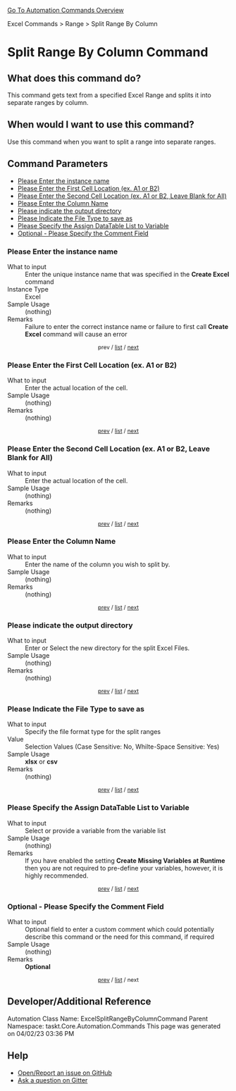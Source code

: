 <!--TITLE: Split Range By Column Command -->
<!-- SUBTITLE: a command in the Excel Commands group. -->
[Go To Automation Commands Overview](/automation-commands.md)


Excel Commands &gt; Range &gt; Split Range By Column


# Split Range By Column Command


## What does this command do?
This command gets text from a specified Excel Range and splits it into separate ranges by column.


## When would I want to use this command?
Use this command when you want to split a range into separate ranges.


<a id="param_list"></a>
## Command Parameters
- [Please Enter the instance name](#param_0)
- [Please Enter the First Cell Location (ex. A1 or B2)](#param_1)
- [Please Enter the Second Cell Location (ex. A1 or B2, Leave Blank for All)](#param_2)
- [Please Enter the Column Name](#param_3)
- [Please indicate the output directory](#param_4)
- [Please Indicate the File Type to save as](#param_5)
- [Please Specify the Assign DataTable List to Variable](#param_6)
- [Optional - Please Specify the Comment Field](#param_7)


<a id="param_0"></a>
### Please Enter the instance name


<dl>
<dt>What to input</dt><dd>Enter the unique instance name that was specified in the <strong>Create Excel</strong> command</dd>
<dt>Instance Type</dt><dd>Excel</dd>
<dt>Sample Usage</dt><dd>(nothing)</dd>
<dt>Remarks</dt><dd>Failure to enter the correct instance name or failure to first call <strong>Create Excel</strong> command will cause an error</dd>
</dl>




<div style="font-size: 90%; text-align: center">


prev / [list](#param_list) / [next](#param_1)


</div>


<a id="param_1"></a>
### Please Enter the First Cell Location (ex. A1 or B2)


<dl>
<dt>What to input</dt><dd>Enter the actual location of the cell.</dd>
<dt>Sample Usage</dt><dd>(nothing)</dd>
<dt>Remarks</dt><dd>(nothing)</dd>
</dl>




<div style="font-size: 90%; text-align: center">


[prev](#param_1) / [list](#param_list) / [next](#param_2)


</div>


<a id="param_2"></a>
### Please Enter the Second Cell Location (ex. A1 or B2, Leave Blank for All)


<dl>
<dt>What to input</dt><dd>Enter the actual location of the cell.</dd>
<dt>Sample Usage</dt><dd>(nothing)</dd>
<dt>Remarks</dt><dd>(nothing)</dd>
</dl>




<div style="font-size: 90%; text-align: center">


[prev](#param_2) / [list](#param_list) / [next](#param_3)


</div>


<a id="param_3"></a>
### Please Enter the Column Name


<dl>
<dt>What to input</dt><dd>Enter the name of the column you wish to split by.</dd>
<dt>Sample Usage</dt><dd>(nothing)</dd>
<dt>Remarks</dt><dd>(nothing)</dd>
</dl>




<div style="font-size: 90%; text-align: center">


[prev](#param_3) / [list](#param_list) / [next](#param_4)


</div>


<a id="param_4"></a>
### Please indicate the output directory


<dl>
<dt>What to input</dt><dd>Enter or Select the new directory for the split Excel Files.</dd>
<dt>Sample Usage</dt><dd>(nothing)</dd>
<dt>Remarks</dt><dd>(nothing)</dd>
</dl>




<div style="font-size: 90%; text-align: center">


[prev](#param_4) / [list](#param_list) / [next](#param_5)


</div>


<a id="param_5"></a>
### Please Indicate the File Type to save as


<dl>
<dt>What to input</dt><dd>Specify the file format type for the split ranges</dd>
<dt>Value</dt><dd>Selection Values (Case Sensitive: No, Whilte-Space Sensitive: Yes)</dd>
<dt>Sample Usage</dt><dd><strong>xlsx</strong> or  <strong>csv</strong></dd>
<dt>Remarks</dt><dd>(nothing)</dd>
</dl>




<div style="font-size: 90%; text-align: center">


[prev](#param_5) / [list](#param_list) / [next](#param_6)


</div>


<a id="param_6"></a>
### Please Specify the Assign DataTable List to Variable


<dl>
<dt>What to input</dt><dd>Select or provide a variable from the variable list</dd>
<dt>Sample Usage</dt><dd>(nothing)</dd>
<dt>Remarks</dt><dd>If you have enabled the setting <strong>Create Missing Variables at Runtime</strong> then you are not required to pre-define your variables, however, it is highly recommended.</dd>
</dl>




<div style="font-size: 90%; text-align: center">


[prev](#param_6) / [list](#param_list) / [next](#param_7)


</div>


<a id="param_7"></a>
### Optional - Please Specify the Comment Field


<dl>
<dt>What to input</dt><dd>Optional field to enter a custom comment which could potentially describe this command or the need for this command, if required</dd>
<dt>Sample Usage</dt><dd>(nothing)</dd>
<dt>Remarks</dt><dd><strong>Optional</strong><br></dd>
</dl>




<div style="font-size: 90%; text-align: center">


[prev](#param_7) / [list](#param_list) / next


</div>


## Developer/Additional Reference
Automation Class Name: ExcelSplitRangeByColumnCommand
Parent Namespace: taskt.Core.Automation.Commands
This page was generated on 04/02/23 03:36 PM


## Help
- [Open/Report an issue on GitHub](https://github.com/rcktrncn/taskt/issues/new)
- [Ask a question on Gitter](https://gitter.im/taskt-rpa/Lobby)
